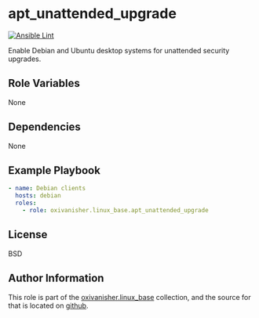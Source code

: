 apt_unattended_upgrade
======================
[![Ansible Lint](https://github.com/oxivanisher/role-apt_unattended_upgrade/actions/workflows/ansible-lint.yml/badge.svg)](https://github.com/oxivanisher/role-apt_unattended_upgrade/actions/workflows/ansible-lint.yml)

Enable Debian and Ubuntu desktop systems for unattended security upgrades.

Role Variables
--------------

None

Dependencies
------------

None

Example Playbook
----------------
```yaml
- name: Debian clients
  hosts: debian
  roles:
    - role: oxivanisher.linux_base.apt_unattended_upgrade
```

License
-------

BSD

Author Information
------------------

This role is part of the [oxivanisher.linux_base](https://galaxy.ansible.com/ui/repo/published/oxivanisher/linux_base/) collection, and the source for that is located on [github](https://github.com/oxivanisher/collection-linux_base).
